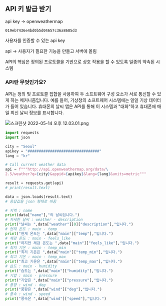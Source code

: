 ## API 키 발급 받기

api key → openweathermap

`019eb7436e4bd0b5d04657c36a8685d3`

사용자를 인증할 수 있는 api key

api → 사용자가 필요한 기능을 만들고 서버에 올림

API의 핵심은 정의된 프로토콜을 기반으로 상호 작용을 할 수 있도록 일종의 약속된 시스템

### **API란 무엇인가요?**

API는 정의 및 프로토콜 집합을 사용하여 두 소프트웨어 구성 요소가 서로 통신할 수 있게 하는 메커니즘입니다. 예를 들어, 기상청의 소프트웨어 시스템에는 일일 기상 데이터가 들어 있습니다. 휴대폰의 날씨 앱은 API를 통해 이 시스템과 "대화"하고 휴대폰에 매일 최신 날씨 정보를 표시합니다.

![스크린샷 2022-05-14 오후 12.03.01.png](https://s3-us-west-2.amazonaws.com/secure.notion-static.com/e95972b0-26ab-4de6-9752-613694e61116/스크린샷_2022-05-14_오후_12.03.01.png)

```python
import requests
import json

city = "Seoul"
apikey = "################################"
lang = "kr"

# Call current weather data
api = f"""http://api.openweathermap.org/data/\
2.5/weather?q={city}&appid={apikey}&lang={lang}&units=metric"""

result = requests.get(api)
# print(result.text)

data = json.loads(result.text)
# 응답값을 json 형태로 바꿈 

# 지역 : name
print(data["name"],"의 날씨입니다.")
# 자세한 날씨 : weather - description
print("날씨는 ",data["weather"][0]["description"],"입니다.")
# 현재 온도 : main - temp
print("현재 온도는 ",data["main"]["temp"],"입니다.")
# 체감 온도 : main - feels_like
print("하지만 체감 온도는 ",data["main"]["feels_like"],"입니다.")
# 최저 기온 : main - temp_min
print("최저 기온은 ",data["main"]["temp_min"],"입니다.")
# 최고 기온 : main - temp_max
print("최고 기온은 ",data["main"]["temp_max"],"입니다.")
# 습도 : main - humidity
print("습도는 ",data["main"]["humidity"],"입니다.")
# 기압 : main - pressure
print("기압은 ",data["main"]["pressure"],"입니다.")
# 풍향 : wind - deg
print("풍향은 ",data["wind"]["deg"],"입니다.")
# 풍속 : wind - speed
print("풍속은 ",data["wind"]["speed"],"입니다.")
```